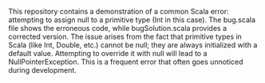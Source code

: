 This repository contains a demonstration of a common Scala error: attempting to assign null to a primitive type (Int in this case).  The bug.scala file shows the erroneous code, while bugSolution.scala provides a corrected version.  The issue arises from the fact that primitive types in Scala (like Int, Double, etc.) cannot be null; they are always initialized with a default value. Attempting to override it with null will lead to a NullPointerException. This is a frequent error that often goes unnoticed during development.